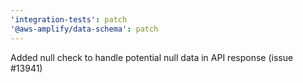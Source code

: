 ```yaml
---
'integration-tests': patch
'@aws-amplify/data-schema': patch
---
```


Added null check to handle potential null data in API response (issue #13941)
